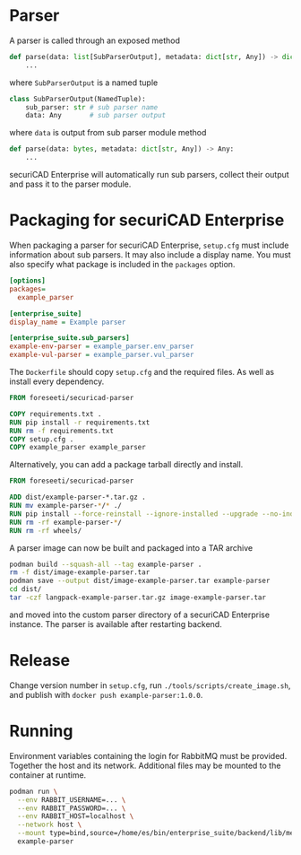 # Parser
A parser is called through an exposed method
```python
def parse(data: list[SubParserOutput], metadata: dict[str, Any]) -> dict[str, Any]:
    ...
```
where `SubParserOutput` is a named tuple
```python
class SubParserOutput(NamedTuple):
    sub_parser: str # sub parser name
    data: Any       # sub parser output
```
where `data` is output from sub parser module method
```python
def parse(data: bytes, metadata: dict[str, Any]) -> Any:
    ...
```
securiCAD Enterprise will automatically run sub parsers, collect their output and pass it to the parser module.

# Packaging for securiCAD Enterprise
When packaging a parser for securiCAD Enterprise, `setup.cfg` must include information about sub parsers. It may also include a display name. You must also specify what package is included in the `packages` option.
```ini
[options]
packages=
  example_parser

[enterprise_suite]
display_name = Example parser

[enterprise_suite.sub_parsers]
example-env-parser = example_parser.env_parser
example-vul-parser = example_parser.vul_parser
```

The `Dockerfile` should copy `setup.cfg` and the required files. As well as install every dependency.
```dockerfile
FROM foreseeti/securicad-parser

COPY requirements.txt .
RUN pip install -r requirements.txt
RUN rm -f requirements.txt
COPY setup.cfg .
COPY example_parser example_parser
```
Alternatively, you can add a package tarball directly and install.
```dockerfile
FROM foreseeti/securicad-parser

ADD dist/example-parser-*.tar.gz .
RUN mv example-parser-*/* ./
RUN pip install --force-reinstall --ignore-installed --upgrade --no-index --no-deps wheels/*.whl
RUN rm -rf example-parser-*/
RUN rm -rf wheels/
```

A parser image can now be built and packaged into a TAR archive
```bash
podman build --squash-all --tag example-parser .
rm -f dist/image-example-parser.tar
podman save --output dist/image-example-parser.tar example-parser
cd dist/
tar -czf langpack-example-parser.tar.gz image-example-parser.tar
```
and moved into the custom parser directory of a securiCAD Enterprise instance. The parser is available after restarting backend.

# Release
Change version number in `setup.cfg`, run `./tools/scripts/create_image.sh`, and publish with `docker push example-parser:1.0.0`.

# Running
Environment variables containing the login for RabbitMQ must be provided. Together the host and its network. Additional files may be mounted to the container at runtime.
```bash
podman run \
  --env RABBIT_USERNAME=... \
  --env RABBIT_PASSWORD=... \
  --env RABBIT_HOST=localhost \
  --network host \
  --mount type=bind,source=/home/es/bin/enterprise_suite/backend/lib/memorymodel.py,destination=/lib/memorymodel.py,readonly \
  example-parser
```
